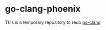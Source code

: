 # go-clang-phoenix

This is a temporary repository to redo [go-clang](https://github.com/sbinet/go-clang)
